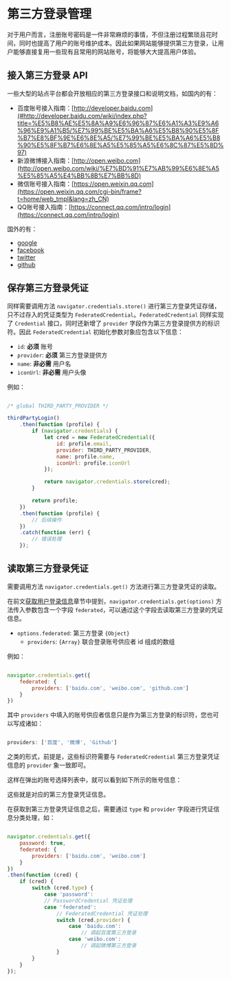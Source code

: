 # 第三方登录管理

对于用户而言，注册账号密码是一件非常麻烦的事情，不但注册过程繁琐且花时间，同时也提高了用户的账号维护成本。因此如果网站能够提供第三方登录，让用户能够直接复用一些现有且常用的网站账号，将能够大大提高用户体验。

## 接入第三方登录 API

一些大型的站点平台都会开放相应的第三方登录接口和说明文档，如国内的有：

- 百度账号接入指南：[http://developer.baidu.com](#http://developer.baidu.com/wiki/index.php?title=%E5%B8%AE%E5%8A%A9%E6%96%87%E6%A1%A3%E9%A6%96%E9%A1%B5/%E7%99%BE%E5%BA%A6%E5%B8%90%E5%8F%B7%E8%BF%9E%E6%8E%A5/%E7%99%BE%E5%BA%A6%E5%B8%90%E5%8F%B7%E6%8E%A5%E5%85%A5%E6%8C%87%E5%8D%97)
- 新浪微博接入指南：[http://open.weibo.com](http://open.weibo.com/wiki/%E7%BD%91%E7%AB%99%E6%8E%A5%E5%85%A5%E4%BB%8B%E7%BB%8D)
- 微信账号接入指南：[https://open.weixin.qq.com](https://open.weixin.qq.com/cgi-bin/frame?t=home/web_tmpl&lang=zh_CN)
- QQ账号接入指南：[https://connect.qq.com/intro/login](https://connect.qq.com/intro/login)

国外的有：

- [google](https://developers.google.cn/identity/sign-in/web/)
- [facebook](https://developers.facebook.com/docs/facebook-login)
- [twitter](https://dev.twitter.com/web/sign-in/implementing)
- [github](https://developer.github.com/v3/oauth/)

## 保存第三方登录凭证

同样需要调用方法 `navigator.credentials.store()` 进行第三方登录凭证存储，只不过存入的凭证类型为 `FederatedCredential`。`FederatedCredential` 同样实现了 `Credential` 接口，同时还新增了 `provider` 字段作为第三方登录提供方的标识符。因此 `FederatedCredential` 初始化参数对象应包含以下信息：

- `id`: **必须** 账号
- `provider`: **必须** 第三方登录提供方
- `name`: **非必需** 用户名
- `iconUrl`: **非必需** 用户头像

例如：

```javascript

/* global THIRD_PARTY_PROVIDER */

thirdPartyLogin()
    .then(function (profile) {
        if (navigator.credentials) {
            let cred = new FederatedCredential({
                id: profile.email,
                provider: THIRD_PARTY_PROVIDER,
                name: profile.name,
                iconUrl: profile.iconUrl
            });

            return navigator.credentials.store(cred);
        }

        return profile;
    })
    .then(function (profile) {
        // 后续操作
    })
    .catch(function (err) {
        // 错误处理
    });

```

## 读取第三方登录凭证

需要调用方法 `navigator.credentials.get()` 方法进行第三方登录凭证的读取。

在前文[获取用户登录信息](#获取用户登录信息)章节中提到，`navigator.credentials.get(options)` 方法传入参数包含一个字段 `federated`，可以通过这个字段去读取第三方登录的凭证信息。

- `options.federated`: 第三方登录
    `{Object}`
    - `providers`:
        `{Array}` 联合登录账号供应者 id 组成的数组

例如：

```javascript

navigator.credentials.get({
    federated: {
        providers: ['baidu.com', 'weibo.com', 'github.com']
    }
})

```

其中 `providers` 中填入的账号供应者信息只是作为第三方登录的标识符，您也可以写成诸如：

```javascript

providers: ['百度', '微博', 'Github']

```

之类的形式，前提是，这些标识符需要与 `FederatedCredential` 第三方登录凭证信息的 `provider` 象一致即可。

这样在弹出的账号选择列表中，就可以看到如下所示的账号信息：

这些就是对应的第三方登录凭证信息。

在获取到第三方登录凭证信息之后，需要通过 `type` 和 `provider` 字段进行凭证信息分类处理，如：

```javascript

navigator.credentials.get({
    password: true,
    federated: {
        providers: ['baidu.com', 'weibo.com']
    }
})
.then(function (cred) {
    if (cred) {
        switch (cred.type) {
            case 'password':
            // PasswordCredential 凭证处理
            case 'federated':
                // FederatedCredential 凭证处理
                switch (cred.provider) {
                    case 'baidu.com':
                        // 调起百度第三方登录
                    case 'weibo.com':
                        // 调起微博第三方登录
                }
        }
    }
});

```
